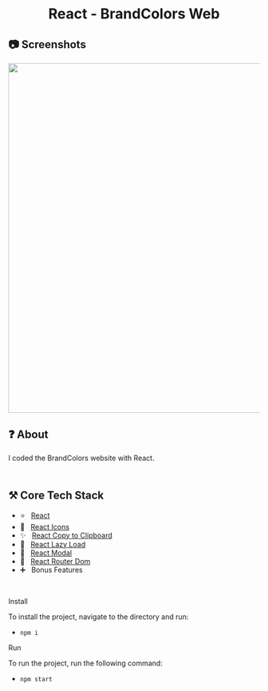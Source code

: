 <h1 align="center">
   React - BrandColors Web
</h1>

<h2>
📷 Screenshots
</h2>

<p align="center">
  <img src="https://github.com/ozkannbuyuk/react-brandcolors-web/assets/111967202/59b5143f-8105-4d1f-adc7-40abd938f87d" width="700" />
</p>

<h2>
❓ About
</h2>

I coded the BrandColors website with React.

<h2>
<br />
⚒️ Core Tech Stack
</h2>

- ⭐️ &nbsp; [React](https://legacy.reactjs.org)
- 🎈 &nbsp; [React Icons](https://react-icons.github.io/react-icons)
- ✨ &nbsp; [React Copy to Clipboard](https://www.npmjs.com/package/react-copy-to-clipboard)
- 🎉 &nbsp; [React Lazy Load](https://www.npmjs.com/package/react-lazy-load)
- 🎊 &nbsp; [React Modal](https://www.npmjs.com/package/react-modal)
- 🎃 &nbsp; [React Router Dom](https://www.npmjs.com/package/react-router-dom)
- ➕ &nbsp; Bonus Features

<br />

Install

To install the project, navigate to the directory and run:

- `npm i`

Run

To run the project, run the following command:

- `npm start`
